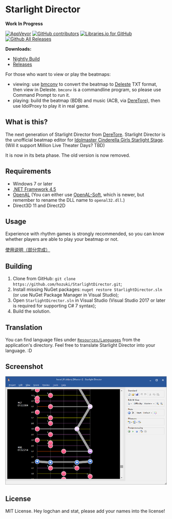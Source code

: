 ﻿# Starlight Director

**Work In Progress**

[![AppVeyor](https://img.shields.io/appveyor/ci/hozuki/starlightdirector.svg)](https://ci.appveyor.com/project/hozuki/starlightdirector)
[![GitHub contributors](https://img.shields.io/github/contributors/hozuki/StarlightDirector.svg)](https://github.com/hozuki/StarlightDirector/graphs/contributors)
[![Libraries.io for GitHub](https://img.shields.io/librariesio/github/hozuki/StarlightDirector.svg)](https://github.com/hozuki/StarlightDirector)
[![Github All Releases](https://img.shields.io/github/downloads/hozuki/StarlightDirector/total.svg)](https://github.com/hozuki/StarlightDirector/releases)

**Downloads:**

- [Nightly Build](https://ci.appveyor.com/api/projects/hozuki/starlightdirector/artifacts/sd-latest.zip)
- [Releases](https://github.com/hozuki/StarlightDirector/releases)

For those who want to view or play the beatmaps:

- viewing: use [bmconv](https://github.com/OpenCGSS/bmconv/releases) to convert the beatmap to [Deleste](https://twitter.com/blueapple25130/status/859560616368812032) TXT format, then view in Deleste. `bmconv` is a commandline program, so please use Command Prompt to run it.
- playing: build the beatmap (BDB) and music (ACB, via [DereTore](https://github.com/OpenCGSS/DereTore)), then use IdolProxy to play it in real game.

## What is this?

The next generation of Starlight Director from [DereTore](https://github.com/OpenCGSS/DereTore). Starlight Director is the unofficial beatmap
editor for [Idolmaster Cinderella Girls Starlight Stage](http://cinderella.idolmaster.jp/sl-stage/). (Will it support Million Live Theater Days? TBD)

It is now in its beta phase. The old version is now removed.

## Requirements

- Windows 7 or later
- [.NET Framework 4.5](https://www.microsoft.com/en-us/download/details.aspx?id=42642)
- [OpenAL](https://www.openal.org/downloads/) (You can either use [OpenAL-Soft](http://kcat.strangesoft.net/openal.html), which is newer, but remember to rename the DLL name to `openal32.dll`.)
- Direct3D 11 and Direct2D

##  Usage

Experience with rhythm games is strongly recommended, so you can know whether players are able to play your beatmap or not.

[使用说明（部分完成）](src/StarlightDirector.App/Resources/Docs/Help.md)

## Building

1. Clone from GitHub: `git clone https://github.com/hozuki/StarlightDirector.git`;
2. Install missing NuGet packages: `nuget restore StarlightDirector.sln` (or use NuGet Package Manager in Visual Studio);
3. Open `StarlightDirector.sln` in Visual Studio (Visual Studio 2017 or later is required for supporting C# 7 syntax);
4. Build the solution.

## Translation

You can find language files under [`Resources/Languages`](src/StarlightDirector.App/Resources/Languages) from the application's
directory. Feel free to translate Starlight Director into your language. :D

## Screenshot

![Screenshot 2017-06-03](res/images/screenshot.png)

## License

MIT License. Hey logchan and stat, please add your names into the license!
